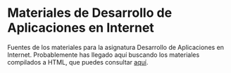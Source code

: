 # Materiales de Desarrollo de Aplicaciones en Internet

Fuentes de los materiales para la asignatura Desarrollo de Aplicaciones en Internet. Probablemente has llegado aquí buscando los materiales compilados a HTML, 
que puedes consultar [aquí](https://jaspock.github.io/dai2223).
